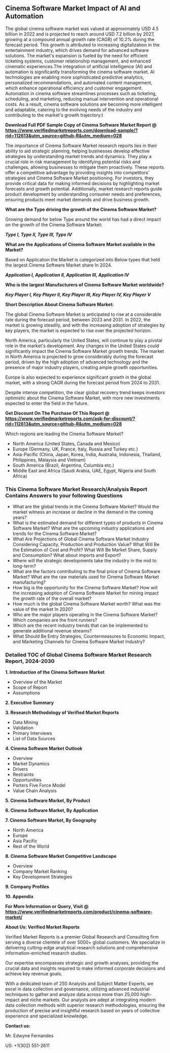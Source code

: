 <h2>Cinema Software Market Impact of AI and Automation</h2>The global cinema software market was valued at approximately USD 4.5 billion in 2022 and is projected to reach around USD 7.2 billion by 2027, growing at a compound annual growth rate (CAGR) of 10.2% during the forecast period. This growth is attributed to increasing digitalization in the entertainment industry, which drives demand for advanced software solutions. The market's expansion is fueled by the need for efficient ticketing systems, customer relationship management, and enhanced cinematic experiences.The integration of artificial intelligence (AI) and automation is significantly transforming the cinema software market. AI technologies are enabling more sophisticated predictive analytics, personalized recommendations, and automated content management, which enhance operational efficiency and customer engagement. Automation in cinema software streamlines processes such as ticketing, scheduling, and marketing, reducing manual intervention and operational costs. As a result, cinema software solutions are becoming more intelligent and adaptable, catering to the evolving needs of the industry and contributing to the market's growth trajectory.t</p><p id="" class=""><strong>Download Full PDF Sample Copy of Cinema Software Market Report @ <a href="https://www.verifiedmarketreports.com/download-sample/?rid=112613&utm_source=github-R&utm_medium=028" target="_blank">https://www.verifiedmarketreports.com/download-sample/?rid=112613&utm_source=github-R&utm_medium=028</a></strong></p><p>The importance of&nbsp;Cinema Software Market research reports lies in their ability to aid strategic planning, helping businesses develop effective strategies by understanding market trends and dynamics. They play a crucial role in risk management by identifying potential risks and challenges, allowing businesses to mitigate them proactively. These reports offer a competitive advantage by providing insights into competitors' strategies and Cinema Software Market positioning. For investors, they provide critical data for making informed decisions by highlighting market forecasts and growth potential. Additionally, market research reports guide product development by understanding consumer needs and preferences, ensuring products meet market demands and drive business growth.</p><p><strong>What are the&nbsp;Type driving the growth of the Cinema Software Market?</strong></p><p id="" class="">Growing demand for below Type around the world has had a direct impact on the growth of the Cinema Software Market:</p><em><strong>Type I, Type II, Type III, Type IV</strong></em></p><strong>What are the&nbsp;Applications&nbsp;of Cinema Software Market available in the Market?</strong></p><p id="" class="">Based on Application the Market is categorized into Below types that held the largest Cinema Software Market share In 2024.</p><em><strong>Application I, Application II, Application III, Application IV</strong></em></p><strong>Who is the largest Manufacturers of Cinema Software Market worldwide?</strong></p><p><em><strong>Key Player I, Key Player II, Key Player III, Key Player IV, Key Player V</strong></em></p><p id="" class=""><strong>Short Description About Cinema Software Market:</strong></p><p>The global Cinema Software Market is anticipated to rise at a considerable rate during the forecast period, between 2023 and 2031. In 2022, the market is growing steadily, and with the increasing adoption of strategies by key players, the market is expected to rise over the projected horizon.</p><p>North America, particularly the United States, will continue to play a pivotal role in the market's development. Any changes in the United States could significantly impact the Cinema Software Market growth trends. The market in North America is projected to grow considerably during the forecast period, driven by the high adoption of advanced technology and the presence of major industry players, creating ample growth opportunities.</p><p>Europe is also expected to experience significant growth in the global market, with a strong CAGR during the forecast period from 2024 to 2031.</p><p>Despite intense competition, the clear global recovery trend keeps investors optimistic about the Cinema Software Market, with more new investments expected to enter the field in the future.</p><p id="" class=""><strong>Get Discount On The Purchase Of This Report @ <a href="https://www.verifiedmarketreports.com/ask-for-discount/?rid=112613&utm_source=github-R&utm_medium=028" target="_blank">https://www.verifiedmarketreports.com/ask-for-discount/?rid=112613&utm_source=github-R&utm_medium=028</a></strong></p>Which regions are leading the Cinema Software Market?</p><ul><li>North America (United States, Canada and Mexico)</li><li>Europe (Germany, UK, France, Italy, Russia and Turkey etc.)</li><li>Asia-Pacific (China, Japan, Korea, India, Australia, Indonesia, Thailand, Philippines, Malaysia and Vietnam)</li><li>South America (Brazil, Argentina, Columbia etc.)</li><li>Middle East and Africa (Saudi Arabia, UAE, Egypt, Nigeria and South Africa)</li></ul><h3 id="" class="">This Cinema Software Market Research/Analysis Report Contains Answers to your following Questions</h3><ul><li>What are the global trends in the Cinema Software Market? Would the market witness an increase or decline in the demand in the coming years?</li><li>What is the estimated demand for different types of products in Cinema Software Market? What are the upcoming industry applications and trends for the Cinema Software Market?</li><li>What Are Projections of Global Cinema Software Market Industry Considering Capacity, Production and Production Value? What Will Be the Estimation of Cost and Profit? What Will Be Market Share, Supply and Consumption? What about imports and Export?</li><li>Where will the strategic developments take the industry in the mid to long-term?</li><li>What are the factors contributing to the final price of Cinema Software Market? What are the raw materials used for Cinema Software Market manufacturing?</li><li>How big is the opportunity for the Cinema Software Market? How will the increasing adoption of Cinema Software Market for mining impact the growth rate of the overall market?</li><li>How much is the global Cinema Software Market worth? What was the value of the market In 2020?</li><li>Who are the major players operating in the Cinema Software Market? Which companies are the front runners?</li><li>Which are the recent industry trends that can be implemented to generate additional revenue streams?</li><li>What Should Be Entry Strategies, Countermeasures to Economic Impact, and Marketing Channels for Cinema Software Market Industry?</li></ul><h3 id="" class="">Detailed TOC of Global Cinema Software Market Research Report, 2024-2030</h3><p id="" class=""><strong>1. Introduction of the Cinema Software Market</strong></p><ul><li>Overview of the Market</li><li>Scope of Report</li><li>Assumptions</li></ul><p id="" class=""><strong>2. Executive Summary</strong></p><p id="" class=""><strong>3. Research Methodology of Verified Market Reports</strong></p><ul><li>Data Mining</li><li>Validation</li><li>Primary Interviews</li><li>List of Data Sources</li></ul><p id="" class=""><strong>4. Cinema Software Market Outlook</strong></p><ul><li>Overview</li><li>Market Dynamics</li><li>Drivers</li><li>Restraints</li><li>Opportunities</li><li>Porters Five Force Model</li><li>Value Chain Analysis</li></ul><p id="" class=""><strong>5. Cinema Software Market, By Product</strong></p><p id="" class=""><strong>6. Cinema Software Market, By Application</strong></p><p id="" class=""><strong>7. Cinema Software Market, By Geography</strong></p><ul><li>North America</li><li>Europe</li><li>Asia Pacific</li><li>Rest of the World</li></ul><p id="" class=""><strong>8. Cinema Software Market Competitive Landscape</strong></p><ul><li>Overview</li><li>Company Market Ranking</li><li>Key Development Strategies</li></ul><p id="" class=""><strong>9. Company Profiles</strong></p><p id="" class=""><strong>10. Appendix</strong></p><p id="" class=""><strong>For More Information or Query, Visit @ <a href="https://www.verifiedmarketreports.com/product/cinema-software-market/" target="_blank">https://www.verifiedmarketreports.com/product/cinema-software-market/</a></strong></p><p id="" class=""><strong>About Us: Verified Market Reports</strong></p><p id="" class="">Verified Market Reports is a premier Global Research and Consulting firm serving a diverse clientele of over 5000+ global customers. We specialize in delivering cutting-edge analytical research solutions and comprehensive information-enriched research studies.</p><p id="" class="">Our expertise encompasses strategic and growth analyses, providing the crucial data and insights required to make informed corporate decisions and achieve key revenue goals.</p><p id="" class="">With a dedicated team of 250 Analysts and Subject Matter Experts, we excel in data collection and governance, utilizing advanced industrial techniques to gather and analyze data across more than 25,000 high-impact and niche markets. Our analysts are adept at integrating modern data collection methods with superior research methodologies, ensuring the production of precise and insightful research based on years of collective experience and specialized knowledge.</p><p id="" class=""><strong>Contact us:</strong></p><p id="" class="">Mr. Edwyne Fernandes</p><p id="" class="">US: +1(302) 551-2611</p>